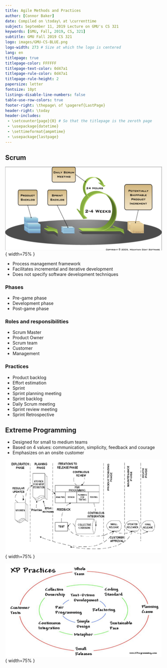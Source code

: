 ```yaml
---
title: Agile Methods and Practices
author: [Connor Baker]
date: Compiled on \today\ at \currenttime
subject: September 11, 2019 Lecture on GMU's CS 321
keywords: [GMU, Fall, 2019, CS, 321]
subtitle: GMU Fall 2019 CS 321
logo: images/GMU-CS-BLUE.png
logo-width: 273 # Size at which the logo is centered
lang: en
titlepage: true
titlepage-color: FFFFFF
titlepage-text-color: 0d47a1
titlepage-rule-color: 0d47a1
titlepage-rule-height: 2
papersize: letter
fontsize: 10pt
listings-disable-line-numbers: false
table-use-row-colors: true
footer-right: \thepage\ of \pageref{LastPage}
header-right: \today
header-includes:
 - \setcounter{page}{0} # So that the titlepage is the zeroth page
 - \usepackage{datetime}
 - \settimeformat{ampmtime}
 - \usepackage{lastpage}
---
```


## Scrum

![Scrum Workflow.](images/Scrum.png){ width=75% }

+ Process management framework
+ Facilitates incremental and iterative development
+ Does not specify software development techniques

### Phases

+ Pre-game phase
+ Development phase
+ Post-game phase

### Roles and responsibilities

+ Scrum Master
+ Product Owner
+ Scrum team
+ Customer
+ Management

### Practices

+ Product backlog
+ Effort estimation
+ Sprint
+ Sprint planning meeting
+ Sprint backlog
+ Daily Scrum meeting
+ Sprint review meeting
+ Sprint Retrospective

## Extreme Programming

+ Designed for small to medium teams
+ Based on 4 values: communication, simplicity, feedback and courage
+ Emphasizes on an onsite customer

![The XP Process.](images/LifecycleXP.png){ width=75% }

![XP Practices.](images/XPPractices.png){ width=75% }
